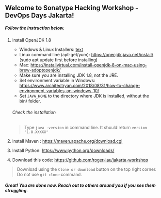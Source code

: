 ## Welcome to Sonatype Hacking Workshop - DevOps Days Jakarta!
##### Follow the instruction below.

1. Install OpenJDK 1.8
   * Windows & Linux Installers: [text](https://jdk.java.net/java-se-ri/8-MR3)
   * Linux command line (apt-get/yum): https://openjdk.java.net/install/ (sudo apt update first before installing)
   * Mac: https://installvirtual.com/install-openjdk-8-on-mac-using-brew-adoptopenjdk/
   * Make sure you are installing JDK 1.8, not the JRE.
   * Set environment variable in Windows: https://www.architectryan.com/2018/08/31/how-to-change-environment-variables-on-windows-10/
   * Set `JAVA_HOME` to the directory where JDK is installed, without the bin/ folder.
	
	###### Check the installation
	> Type `java -version` in command line. It should return `version "1.8.XXXXX"`
   

1. Install Maven : https://maven.apache.org/download.cgi

1. Install Python: https://www.python.org/downloads/

1. Download this code: https://github.com/roger-lau/jakarta-workshop

> Download using the `Clone or download` button on the top right corner. Do not use `git clone` command.

##### Great! You are done now. Reach out to others around you if you see them struggling. 
